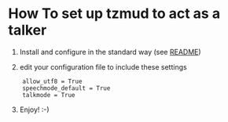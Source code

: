 # How To set up tzmud to act as a talker #

1) Install and configure in the standard way (see [README](http://tzmud.googlecode.com/svn/trunk/README))

2) edit your configuration file to include these settings
```
    allow_utf8 = True
    speechmode_default = True
    talkmode = True
```

3) Enjoy! :-)